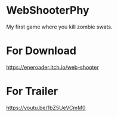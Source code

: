 # WebShooterPhy
My first game where you kill zombie swats.

# For Download
https://eneroader.itch.io/web-shooter

# For Trailer
https://youtu.be/1bZ5UeVCmM0
